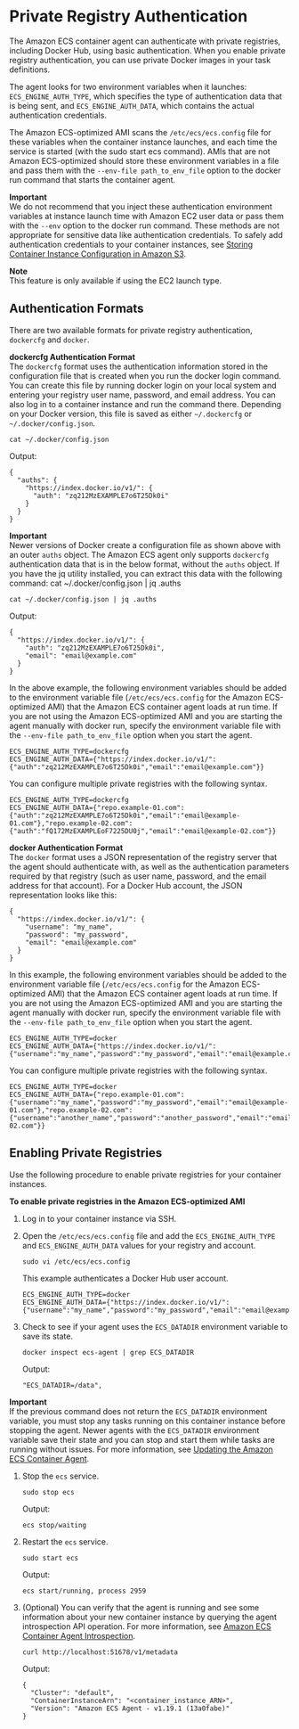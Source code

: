 # Private Registry Authentication<a name="private-auth"></a>

The Amazon ECS container agent can authenticate with private registries, including Docker Hub, using basic authentication\. When you enable private registry authentication, you can use private Docker images in your task definitions\.

The agent looks for two environment variables when it launches: `ECS_ENGINE_AUTH_TYPE`, which specifies the type of authentication data that is being sent, and `ECS_ENGINE_AUTH_DATA`, which contains the actual authentication credentials\.

The Amazon ECS\-optimized AMI scans the `/etc/ecs/ecs.config` file for these variables when the container instance launches, and each time the service is started \(with the sudo start ecs command\)\. AMIs that are not Amazon ECS\-optimized should store these environment variables in a file and pass them with the `--env-file path_to_env_file` option to the docker run command that starts the container agent\.

**Important**  
We do not recommend that you inject these authentication environment variables at instance launch time with Amazon EC2 user data or pass them with the `--env` option to the docker run command\. These methods are not appropriate for sensitive data like authentication credentials\. To safely add authentication credentials to your container instances, see [Storing Container Instance Configuration in Amazon S3](ecs-agent-config.md#ecs-config-s3)\.

**Note**  
This feature is only available if using the EC2 launch type\.

## Authentication Formats<a name="docker-auth-formats"></a>

There are two available formats for private registry authentication, `dockercfg` and `docker`\.

**dockercfg Authentication Format**  
The `dockercfg` format uses the authentication information stored in the configuration file that is created when you run the docker login command\. You can create this file by running docker login on your local system and entering your registry user name, password, and email address\. You can also log in to a container instance and run the command there\. Depending on your Docker version, this file is saved as either `~/.dockercfg` or `~/.docker/config.json`\.

```
cat ~/.docker/config.json
```

Output:

```
{
  "auths": {
    "https://index.docker.io/v1/": {
      "auth": "zq212MzEXAMPLE7o6T25Dk0i"
    }
  }
}
```

**Important**  
Newer versions of Docker create a configuration file as shown above with an outer `auths` object\. The Amazon ECS agent only supports `dockercfg` authentication data that is in the below format, without the `auths` object\. If you have the jq utility installed, you can extract this data with the following command: cat \~/\.docker/config\.json \| jq \.auths

```
cat ~/.docker/config.json | jq .auths
```

Output:

```
{
  "https://index.docker.io/v1/": {
    "auth": "zq212MzEXAMPLE7o6T25Dk0i",
    "email": "email@example.com"
  }
}
```

In the above example, the following environment variables should be added to the environment variable file \(`/etc/ecs/ecs.config` for the Amazon ECS\-optimized AMI\) that the Amazon ECS container agent loads at run time\. If you are not using the Amazon ECS\-optimized AMI and you are starting the agent manually with docker run, specify the environment variable file with the `--env-file path_to_env_file` option when you start the agent\.

```
ECS_ENGINE_AUTH_TYPE=dockercfg
ECS_ENGINE_AUTH_DATA={"https://index.docker.io/v1/":{"auth":"zq212MzEXAMPLE7o6T25Dk0i","email":"email@example.com"}}
```

You can configure multiple private registries with the following syntax\.

```
ECS_ENGINE_AUTH_TYPE=dockercfg
ECS_ENGINE_AUTH_DATA={"repo.example-01.com":{"auth":"zq212MzEXAMPLE7o6T25Dk0i","email":"email@example-01.com"},"repo.example-02.com":{"auth":"fQ172MzEXAMPLEoF7225DU0j","email":"email@example-02.com"}}
```

**docker Authentication Format**  
The `docker` format uses a JSON representation of the registry server that the agent should authenticate with, as well as the authentication parameters required by that registry \(such as user name, password, and the email address for that account\)\. For a Docker Hub account, the JSON representation looks like this:

```
{
  "https://index.docker.io/v1/": {
    "username": "my_name",
    "password": "my_password",
    "email": "email@example.com"
  }
}
```

In this example, the following environment variables should be added to the environment variable file \(`/etc/ecs/ecs.config` for the Amazon ECS\-optimized AMI\) that the Amazon ECS container agent loads at run time\. If you are not using the Amazon ECS\-optimized AMI and you are starting the agent manually with docker run, specify the environment variable file with the `--env-file path_to_env_file` option when you start the agent\.

```
ECS_ENGINE_AUTH_TYPE=docker
ECS_ENGINE_AUTH_DATA={"https://index.docker.io/v1/":{"username":"my_name","password":"my_password","email":"email@example.com"}}
```

You can configure multiple private registries with the following syntax\.

```
ECS_ENGINE_AUTH_TYPE=docker
ECS_ENGINE_AUTH_DATA={"repo.example-01.com":{"username":"my_name","password":"my_password","email":"email@example-01.com"},"repo.example-02.com":{"username":"another_name","password":"another_password","email":"email@example-02.com"}}
```

## Enabling Private Registries<a name="enabling-private-registry"></a>

Use the following procedure to enable private registries for your container instances\.

**To enable private registries in the Amazon ECS\-optimized AMI**

1. Log in to your container instance via SSH\.

1. Open the `/etc/ecs/ecs.config` file and add the `ECS_ENGINE_AUTH_TYPE` and `ECS_ENGINE_AUTH_DATA` values for your registry and account\.

   ```
   sudo vi /etc/ecs/ecs.config
   ```

   This example authenticates a Docker Hub user account\.

   ```
   ECS_ENGINE_AUTH_TYPE=docker
   ECS_ENGINE_AUTH_DATA={"https://index.docker.io/v1/":{"username":"my_name","password":"my_password","email":"email@example.com"}}
   ```

1. Check to see if your agent uses the `ECS_DATADIR` environment variable to save its state\.

   ```
   docker inspect ecs-agent | grep ECS_DATADIR
   ```

   Output:

   ```
   "ECS_DATADIR=/data",
   ```
**Important**  
If the previous command does not return the `ECS_DATADIR` environment variable, you must stop any tasks running on this container instance before stopping the agent\. Newer agents with the `ECS_DATADIR` environment variable save their state and you can stop and start them while tasks are running without issues\. For more information, see [Updating the Amazon ECS Container Agent](ecs-agent-update.md)\.

1. Stop the `ecs` service\.

   ```
   sudo stop ecs
   ```

   Output:

   ```
   ecs stop/waiting
   ```

1. Restart the `ecs` service\.

   ```
   sudo start ecs
   ```

   Output:

   ```
   ecs start/running, process 2959
   ```

1. \(Optional\) You can verify that the agent is running and see some information about your new container instance by querying the agent introspection API operation\. For more information, see [Amazon ECS Container Agent Introspection](ecs-agent-introspection.md)\.

   ```
   curl http://localhost:51678/v1/metadata
   ```

   Output:

   ```
   {
     "Cluster": "default",
     "ContainerInstanceArn": "<container_instance_ARN>",
     "Version": "Amazon ECS Agent - v1.19.1 (13a0fabe)"
   }
   ```